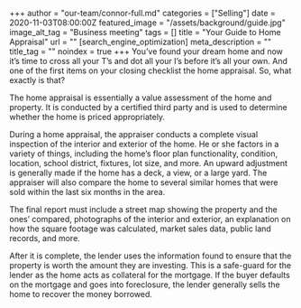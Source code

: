 +++
author = "our-team/connor-full.md"
categories = ["Selling"]
date = 2020-11-03T08:00:00Z
featured_image = "/assets/background/guide.jpg"
image_alt_tag = "Business meeting"
tags = []
title = "Your Guide to Home Appraisal"
url = ""
[search_engine_optimization]
meta_description = ""
title_tag = ""
noindex = true
+++
You’ve found your dream home and now it’s time to cross all your T’s and dot all your I’s before it’s all your own. And one of the first items on your closing checklist the home appraisal. So, what exactly is that?

The home appraisal is essentially a value assessment of the home and property. It is conducted by a certified third party and is used to determine whether the home is priced appropriately.

During a home appraisal, the appraiser conducts a complete visual inspection of the interior and exterior of the home. He or she factors in a variety of things, including the home’s floor plan functionality, condition, location, school district, fixtures, lot size, and more. An upward adjustment is generally made if the home has a deck, a view, or a large yard. The appraiser will also compare the home to several similar homes that were sold within the last six months in the area.

The final report must include a street map showing the property and the ones’ compared, photographs of the interior and exterior, an explanation on how the square footage was calculated, market sales data, public land records, and more.

After it is complete, the lender uses the information found to ensure that the property is worth the amount they are investing. This is a safe-guard for the lender as the home acts as collateral for the mortgage. If the buyer defaults on the mortgage and goes into foreclosure, the lender generally sells the home to recover the money borrowed.